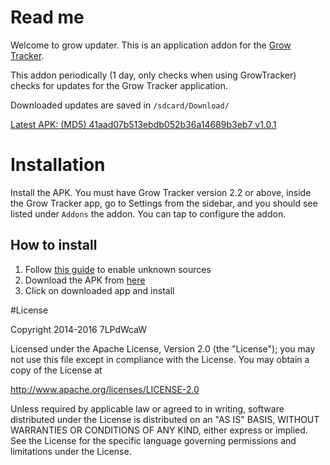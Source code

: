 # Read me

Welcome to grow updater. This is an application addon for the [Grow Tracker](https://github.com/7LPdWcaW/GrowTracker-Android).

This addon periodically (1 day, only checks when using GrowTracker) checks for updates for the Grow Tracker application.

Downloaded updates are saved in `/sdcard/Download/`

[Latest APK: (MD5) 41aad07b513ebdb052b36a14689b3eb7 v1.0.1](https://github.com/7LPdWcaW/GrowUpdater-Android/releases/download/v1.0.1/v1.0.1.apk)

# Installation

Install the APK. You must have Grow Tracker version 2.2 or above, inside the Grow Tracker app, go to Settings from the sidebar, and you should see listed under `Addons` the addon. You can tap to configure the addon.

## How to install

1. Follow [this guide](https://gameolith.uservoice.com/knowledgebase/articles/76902-android-4-0-tablets-allowing-app-installs-from) to enable unknown sources
2. Download the APK from [here](https://github.com/7LPdWcaW/GrowUpdater-Android/raw/master/app/app-release.apk)
3. Click on downloaded app and install

#License

Copyright 2014-2016 7LPdWcaW

Licensed under the Apache License, Version 2.0 (the "License");
you may not use this file except in compliance with the License.
You may obtain a copy of the License at

   http://www.apache.org/licenses/LICENSE-2.0

Unless required by applicable law or agreed to in writing, software
distributed under the License is distributed on an "AS IS" BASIS,
WITHOUT WARRANTIES OR CONDITIONS OF ANY KIND, either express or implied.
See the License for the specific language governing permissions and
limitations under the License.
